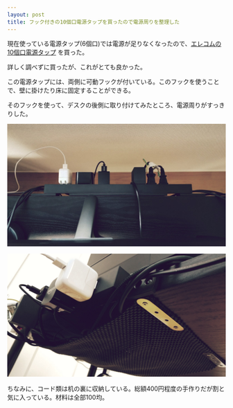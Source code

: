 ```yaml
---
layout: post
title: フック付きの10個口電源タップを買ったので電源周りを整理した
---
```


現在使っている電源タップ(6個口)では電源が足りなくなったので、[エレコムの10個口電源タップ](https://www.amazon.co.jp/gp/product/B07QKSJDVW/) を買った。

詳しく調べずに買ったが、これがとても良かった。

この電源タップには、両側に可動フックが付いている。このフックを使うことで、壁に掛けたり床に固定することができる。

そのフックを使って、デスクの後側に取り付けてみたところ、電源周りがすっきりした。

![](/images/2020-05-17-power-environment.jpg)

![](/images/2020-05-17-power-environment-backside.jpg)

ちなみに、コード類は机の裏に収納している。総額400円程度の手作りだが割と気に入っている。材料は全部100均。
